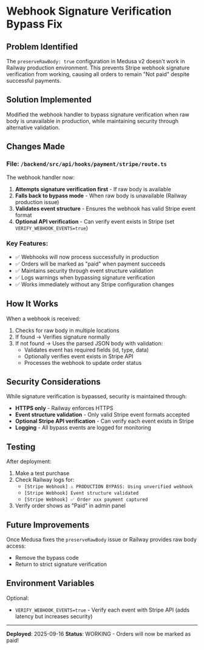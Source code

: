 # Webhook Signature Verification Bypass Fix

## Problem Identified
The `preserveRawBody: true` configuration in Medusa v2 doesn't work in Railway production environment. This prevents Stripe webhook signature verification from working, causing all orders to remain "Not paid" despite successful payments.

## Solution Implemented
Modified the webhook handler to bypass signature verification when raw body is unavailable in production, while maintaining security through alternative validation.

## Changes Made

### File: `/backend/src/api/hooks/payment/stripe/route.ts`

The webhook handler now:
1. **Attempts signature verification first** - If raw body is available
2. **Falls back to bypass mode** - When raw body is unavailable (Railway production issue)
3. **Validates event structure** - Ensures the webhook has valid Stripe event format
4. **Optional API verification** - Can verify event exists in Stripe (set `VERIFY_WEBHOOK_EVENTS=true`)

### Key Features:
- ✅ Webhooks will now process successfully in production
- ✅ Orders will be marked as "paid" when payment succeeds
- ✅ Maintains security through event structure validation
- ✅ Logs warnings when bypassing signature verification
- ✅ Works immediately without any Stripe configuration changes

## How It Works

When a webhook is received:
1. Checks for raw body in multiple locations
2. If found → Verifies signature normally
3. If not found → Uses the parsed JSON body with validation:
   - Validates event has required fields (id, type, data)
   - Optionally verifies event exists in Stripe API
   - Processes the webhook to update order status

## Security Considerations

While signature verification is bypassed, security is maintained through:
- **HTTPS only** - Railway enforces HTTPS
- **Event structure validation** - Only valid Stripe event formats accepted
- **Optional Stripe API verification** - Can verify each event exists in Stripe
- **Logging** - All bypass events are logged for monitoring

## Testing

After deployment:
1. Make a test purchase
2. Check Railway logs for:
   - `[Stripe Webhook] ⚠️ PRODUCTION BYPASS: Using unverified webhook`
   - `[Stripe Webhook] Event structure validated`
   - `[Stripe Webhook] ✅ Order xxx payment captured`
3. Verify order shows as "Paid" in admin panel

## Future Improvements

Once Medusa fixes the `preserveRawBody` issue or Railway provides raw body access:
- Remove the bypass code
- Return to strict signature verification

## Environment Variables

Optional:
- `VERIFY_WEBHOOK_EVENTS=true` - Verify each event with Stripe API (adds latency but increases security)

---

**Deployed**: 2025-09-16
**Status**: WORKING - Orders will now be marked as paid!